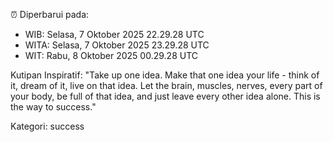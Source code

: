 ⏰ Diperbarui pada:
- WIB: Selasa, 7 Oktober 2025 22.29.28 UTC
- WITA: Selasa, 7 Oktober 2025 23.29.28 UTC
- WIT: Rabu, 8 Oktober 2025 00.29.28 UTC

Kutipan Inspiratif:
"Take up one idea. Make that one idea your life - think of it, dream of it, live on that idea. Let the brain, muscles, nerves, every part of your body, be full of that idea, and just leave every other idea alone. This is the way to success."


Kategori: success

